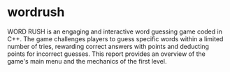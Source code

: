 # wordrush
WORD RUSH is an engaging and interactive word guessing game coded in C++. The game challenges players to guess specific words within a limited number of tries, rewarding correct answers with points and deducting points for incorrect guesses. This report provides an overview of the game's main menu and the mechanics of the first level.
